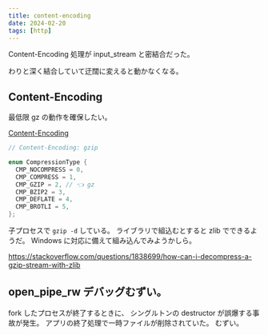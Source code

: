 ```yaml
---
title: content-encoding
date: 2024-02-20
tags: [http]
---
```


Content-Encoding 処理が input_stream と密結合だった。

<!-- truncate -->

わりと深く結合していて迂闊に変えると動かなくなる。

## Content-Encoding

最低限 gz の動作を確保したい。

[Content-Encoding](https://developer.mozilla.org/ja/docs/Web/HTTP/Headers/Content-Encoding)

```c
// Content-Encoding: gzip

enum CompressionType {
  CMP_NOCOMPRESS = 0,
  CMP_COMPRESS = 1,
  CMP_GZIP = 2, // 👈 gz
  CMP_BZIP2 = 3,
  CMP_DEFLATE = 4,
  CMP_BROTLI = 5,
};
```

子プロセスで `gzip -d` している。
ライブラリで組込むとすると zlib でできるようだ。
Windows に対応に備えて組み込んでみようかしら。

https://stackoverflow.com/questions/1838699/how-can-i-decompress-a-gzip-stream-with-zlib

## open_pipe_rw デバッグむずい。

fork したプロセスが終了するときに、
シングルトンの destructor が誤爆する事故が発生。
アプリの終了処理で一時ファイルが削除されていた。
むずい。
